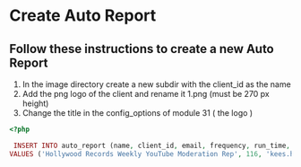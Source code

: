 # Create Auto Report

## Follow these instructions to create a new Auto Report

1. In the image directory create a new subdir with the client_id as the name 
2. Add the png logo of the client and rename it 1.png (must be 270 px height)
3. Change the title in the config_options of module 31 ( the logo )

```php
<?php

 INSERT INTO auto_report (name, client_id, email, frequency, run_time, start_day, timezone, status_code)
VALUES ('Hollywood Records Weekly YouTube Moderation Rep', 116, 'kees.hessels@icuc.social', 'WEEKLY', '00:00:00', '20016-07-01', 'GMT', 'ACTIVE');


